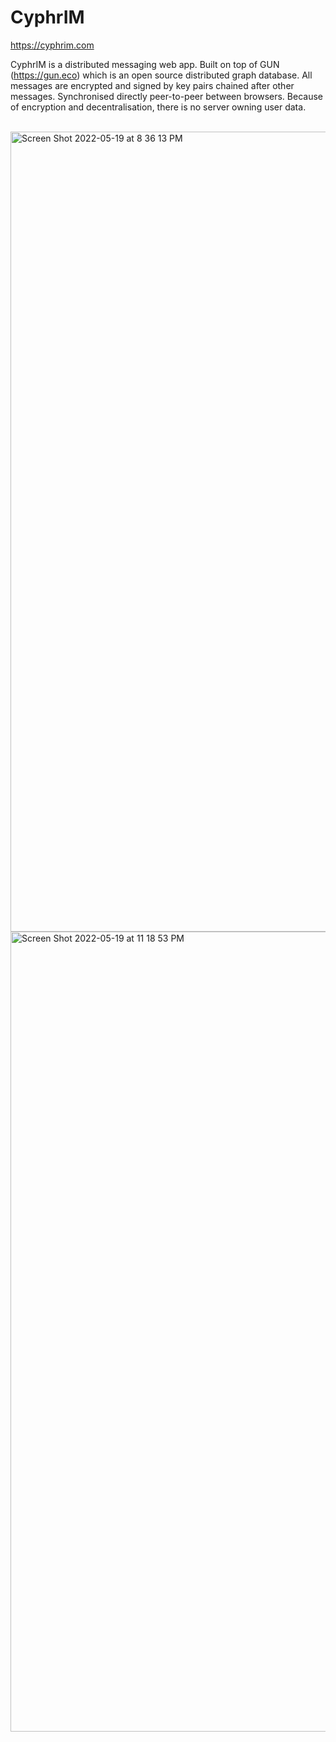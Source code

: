 # CyphrIM

https://cyphrim.com

CyphrIM is a distributed messaging web app. Built on top of GUN (https://gun.eco) which is an open source distributed graph database. All messages are encrypted and signed by key pairs chained after other messages. Synchronised directly peer-to-peer between browsers. Because of encryption and decentralisation, there is no server owning user data.

\
<img width="1280" alt="Screen Shot 2022-05-19 at 8 36 13 PM" src="https://user-images.githubusercontent.com/247738/169281631-5f48a29b-960e-4ea1-88ca-17b0cdb7fad9.png">
<img width="1280" alt="Screen Shot 2022-05-19 at 11 18 53 PM" src="https://user-images.githubusercontent.com/247738/169281655-0535e43f-4e2b-4069-8dde-bb1cd260101b.png">
